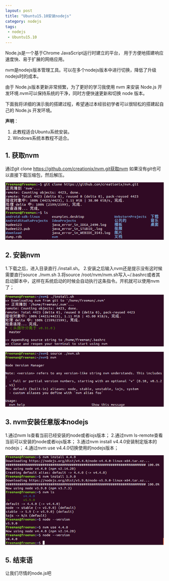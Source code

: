 ```yaml
---
layout: post
title: "Ubuntu15.10安装nodejs"
category: nodejs
tags: 
 - nodejs
 - Ubuntu15.10
---
```


Node.js是一个基于Chrome JavaScript运行时建立的平台， 用于方便地搭建响应速度快、易于扩展的网络应用。

nvm是nodejs版本管理工具。可以在多个nodejs版本中进行切换，降低了升级nodejs时的成本。

由于 Node.js版本更新非常频繁，为了更好的学习我使用 nvm 来安装 Node.js 开发环境.nvm可以保持系统的干净，同时方便快速更新和切换 node 版本。

下面我将详细的演示我的搭建过程，希望通过本经验初学者可以很轻松的搭建起自己的 Node.js 开发环境。

**声明**：

1. 此教程适合Ubuntu系统安装。
2. Windows系统本教程不适合。

## 1. 获取nvm

通过git clone https://github.com/creationix/nvm.git获取nvm
如果没有git也可以直接下载压缩包，然后解压。

![获取nvm](/files/2016/03/get-nvm.png)

## 2. 安装nvm

1.下载之后，进入目录直行./install.sh。
2.安装之后输入nvm还是提示没有这时候需要直行source ./nvm.sh
3.将source /root/nvm/nvm.sh写入~/.bashrc或者其启动脚本中，这样在系统启动的时候会自动执行这条指令。开机就可以使用nvm了；

![安装nvm](/files/2016/03/nvm-install.png)

![sourcenvm](/files/2016/03/source-nvm.png)

## 3. nvm安装任意版本nodejs

1.通过nvm ls查看当前已经安装的node或者iojs版本；
2.通过nvm ls-remote查看当前可以安装的node或者iojs版本；
3.通过nvm install v4.4.0安装制定版本的nodejs；
4.通过nvm use v4.4.0切换使用的nodejs版本；

![sourcenvm](/files/2016/03/nvm-install-use.png)

## 5. 结束语

让我们尽情的node.js吧